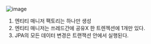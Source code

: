 ![image](https://user-images.githubusercontent.com/108928206/191755522-796e0338-185c-4758-9038-cc222eae2b35.png)

1. 엔티티 매니저 팩토리는 하나만 생성
2. 엔티티 매니저는 쓰레드간에 공유X 한 트렌젝션에 1개만 있다.
3. JPA의 모든 데이터 변경은 트랜잭션 안에서 실행된다.
